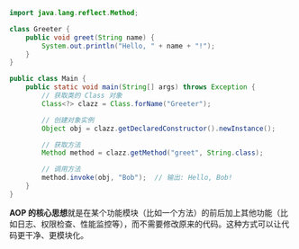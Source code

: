 ```java
import java.lang.reflect.Method;

class Greeter {
    public void greet(String name) {
        System.out.println("Hello, " + name + "!");
    }
}

public class Main {
    public static void main(String[] args) throws Exception {
        // 获取类的 Class 对象
        Class<?> clazz = Class.forName("Greeter");

        // 创建对象实例
        Object obj = clazz.getDeclaredConstructor().newInstance();

        // 获取方法
        Method method = clazz.getMethod("greet", String.class);

        // 调用方法
        method.invoke(obj, "Bob");  // 输出: Hello, Bob!
    }
}
```

**AOP 的核心思想**就是在某个功能模块（比如一个方法）的前后加上其他功能（比如日志、权限检查、性能监控等），而不需要修改原来的代码。这种方式可以让代码更干净、更模块化。

